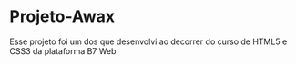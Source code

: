 # Projeto-Awax
Esse projeto foi um dos que desenvolvi ao decorrer do curso de HTML5 e CSS3 da plataforma B7 Web
